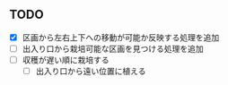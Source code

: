 ## TODO

- [x] 区画から左右上下への移動が可能か反映する処理を追加
- [ ] 出入り口から栽培可能な区画を見つける処理を追加
- [ ] 収穫が遅い順に栽培する
  - [ ] 出入り口から遠い位置に植える
